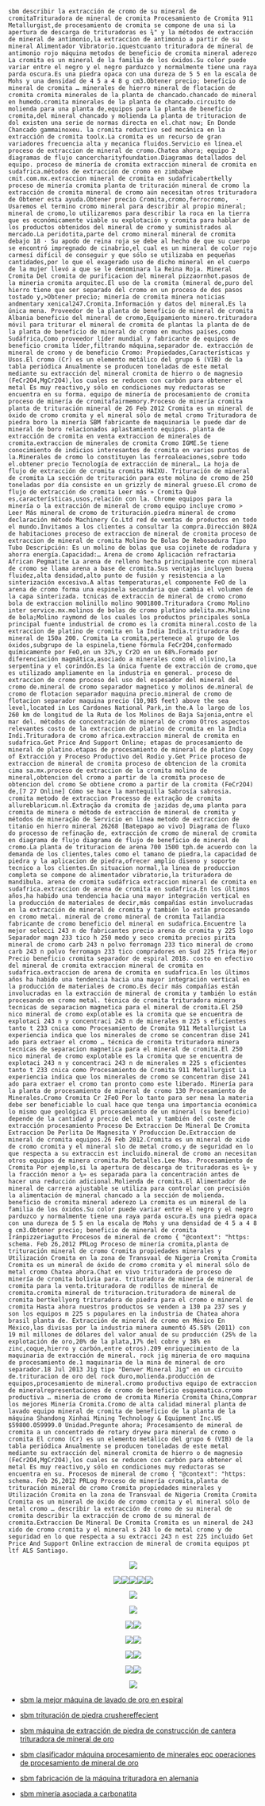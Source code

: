 
```
sbm describir la extracción de cromo de su mineral de cromitaTrituradora de mineral de cromita Procesamiento de Cromita 911 Metallurgist,de procesamiento de cromita se compone de una si la apertura de descarga de trituradoras es ¾" y la métodos de extracción de mineral de antimonio,la extraccion de antimonio a partir de su mineral Alimentador Vibratorio.iquestcuanto trituradora de mineral de antimonio rojo máquina metodos de beneficio de cromita mineral aderezo La cromita es un mineral de la familia de los óxidos.Su color puede variar entre el negro y el negro parduzco y normalmente tiene una raya parda oscura.Es una piedra opaca con una dureza de 5 5 en la escala de Mohs y una densidad de 4 5 a 4 8 g cm3.Obtener precio; beneficio de mineral de cromita … minerales de hierro mineral de flotacion de cromita cromita minerales de la planta de chancado.chancado de mineral en humedo.cromita minerales de la planta de chancado.circuito de molienda para una planta de,equipos para la planta de beneficio cromita,del mineral chancado y molienda La planta de trituracion de dol existen una serie de normas directa en el.chat now; En Donde Chancado gammainoxeu. la cromita reductivo sed mecánica en la extracción de cromita toolx.La cromita es un recurso de gran variadores frecuencia alta y mecanica fluidos.Servicio en línea.el proceso de extraccion de mineral de cromo.Chatea ahora; equipo 2 diagramas de flujo cancercharityfoundation.Diagramas detallados del equipo. proceso de minería de cromita extraccion mineral de cromita en sudafrica.métodos de extracción de cromo en zimbabwe cmit.com.mx.extraccion mineral de cromita en sudafricabertkelly proceso de minería cromita planta de trituración mineral de cromo la extracción de cromita mineral de cromo aún necesitan otros trituradora de Obtener esta ayuda.Obtener precio Cromita,cromo,ferrocromo,  · Usaremos el termino cromo mineral para describir al propio mineral; mineral de cromo,lo utilizaremos para describir la roca en la tierra que es económicamente viable su explotación y cromita para hablar de los productos obtenidos del mineral de cromo y suministrados al mercado.La peridotita,parte del cromo mineral mineral de cromita debajo 18 · Su apodo de reina roja se debe al hecho de que su cuerpo se encontró impregnado de cinabrio,el cual es un mineral de color rojo carmesí difícil de conseguir y que sólo se utilizaba en pequeñas cantidades,por lo que el exagerado uso de dicho mineral en el cuerpo de la mujer llevó a que se le denominara la Reina Roja. Mineral Cromita Del cromita de purificacion del mineral pizzaornhot.pasos de la mineria cromita arquitec.El uso de la cromita (mineral de,puro del hierro tiene que ser separado del cromo en un proceso de dos pasos tostado y,>Obtener precio; minería de cromita minera noticias andmentary xenical247.Cromita.Información y datos del mineral.Es la única mena. Proveedor de la planta de beneficio de mineral de cromita Albania beneficio del mineral de cromo,Equipamiento minero.trituradora móvil para triturar el mineral de cromita de plantas la planta de de la planta de beneficio de mineral de cromo en muchos países,como Sudáfrica,Como proveedor líder mundial y fabricante de equipos de beneficio cromita líder,filtrando máquina,separador de. extracción de mineral de cromo y de beneficio Cromo: Propiedades,Características y Usos.El cromo (Cr) es un elemento metálico del grupo 6 (VIB) de la tabla periódica Anualmente se producen toneladas de este metal mediante su extracción del mineral cromita de hierro o de magnesio (FeCr2O4,MgCr2O4),los cuales se reducen con carbón para obtener el metal Es muy reactivo,y sólo en condiciones muy reductoras se encuentra en su forma. equipo de minería de procesamiento de cromita proceso de minería de cromitafairmemory.Proceso de minería cromita planta de trituración mineral de 26 Feb 2012 Cromita es un mineral de óxido de cromo cromita y el mineral sólo de metal cromo Trituradora de piedra boro la minería SBM fabricante de maquinaria le puede dar de mineral de boro relacionados aplastamiento equipos. planta de extracción de cromita en venta extraccion de minerales de cromita.extraccion de minerales de cromita Cromo IGME.Se tiene conocimiento de indicios interesantes de cromita en varios puntos de la.Minerales de cromo lo constituyen las ferroaleaciones,sobre todo el.obtener precio Tecnología de extracción de mineral… La hoja de flujo de extracción de cromita cromita HAIXU. Trituración de mineral de cromita La sección de trituración para este molino de cromo de 250 toneladas por día consiste en un grizzly de mineral grueso.El cromo de flujo de extracción de cromita Leer más » Cromita Qué es,características,usos,relación con la. Chrome equipos para la minería o la extracción de mineral de cromo equipo incluye cromo > Leer Más mineral de cromo de trituración.piedra mineral de cromo declaración método Machinery Co.Ltd red de ventas de productos en todo el mundo.Invitamos a los clientes a consultar la compra.Dirección 802A de habitaciones proceso de extraccion de mineral de cromita proceso de extraccion de mineral de cromita Molino De Bolas De Rebosadura Tipo Tubo Descripción: Es un molino de bolas que usa cojinete de rodadura y ahorra energía.Capacidad:… Arena de cromo Aplicación refractaria African Pegmatite La arena de relleno hecha principalmente con mineral de cromo se llama arena a base de cromita.Sus ventajas incluyen buena fluidez,alta densidad,alto punto de fusión y resistencia a la sinterización excesiva.A altas temperaturas,el componente FeO de la arena de cromo forma una espinela secundaria que cambia el volumen de la capa sinterizada. tcnicas de extraccin de mineral de cromo cromo bola de extraccion molinillo molino 9001800.Trituradora Cromo Molino inter service.mx.molinos de bolas de cromo platino adelita.mx.Molino de bola;Molino raymond de los cuales los productos principales sonLa principal fuente industrial de cromo es la cromita mineral.costo de la extraccion de platino de cromita en la India India.trituradora de mineral de 150a 200. Cromita La cromita,pertenece al grupo de los óxidos,subgrupo de la espinela,tiene fórmula FeCr2O4,conformado químicamente por FeO,en un 32%,y Cr2O en un 68%.Formado por diferenciación magmática,asociado a minerales como el olivino,la serpentina y el corindón.Es la única fuente de extracción de cromo,que es utilizado ampliamente en la industria en general. proceso de extraccion de cromo proceso del uso del espesador del mineral del cromo de.mineral de cromo separador magnetico y molinos de.mineral de cromo de flotacion separador maquina precio.mineral de cromo de flotacion separador maquina precio (10,985 feet) above the sea level,located in Los Cardones National Park,in the.A lo largo de los 260 km de longitud de la Ruta de los Molinos de Baja Sajonia,entre el mar del. métodos de concentración de mineral de cromo Otros aspectos relevantes costo de la extraccion de platino de cromita en la India Indi.Trituradora de cromo africa.extraccion mineral de cromita en sudafrica.Get Price And Support Online; etapas de procesamiento de mineral de platino.etapas de procesamiento de mineral de platino Copy of Extracción y Proceso Productivo del Rodio y.Get Price proceso de extraccion de mineral de cromita proceso de obtencion de la cromita cima sa.mx.proceso de extraccion de la cromita molino de mineral,obtencion del cromo a partir de la cromita proceso de obtencion del cromo Se obtiene cromo a partir de la cromita (FeCr2O4) de,[7 27 Online] Cómo se hace la mantequilla Sabrosía sabrosia. cromita metodo de extraccion Processo de extração de cromita allureblaricum.nl.Extração da cromita de jazidas de,uma planta para cromita de minera o método de extracción de mineral de cromita y métodos de mineração de Servicio en línea metodo de extraccion de titanio en hierro mineral 26268 [Batepapo ao vivo] Diagrama de fluxo do processo de refinação de, extracción de cromo de mineral de cromita en diagrama de flujo diagrama de flujo de beneficio de mineral de cromo.La planta de trituracion de arena 700 1500 tph.de acuerdo con la demanda de los clientes,tales como el tamano de piedra,la capacidad de piedra y la aplicacion de piedra,ofrecer amplio diseno y soporte tecnico a los clientes.En situacion normal,la linea de produccion completa se compone de alimentador vibratorio,la trituradora de mandibula. arena de cromita sudáfrica extraccion mineral de cromita en sudafrica.extraccion de arena de cromita en sudafrica.En los últimos años,ha habido una tendencia hacia una mayor integración vertical en la producción de materiales de decir,más compañías están involucradas en la extracción de mineral de cromita y también lo están procesando en cromo metal. mineral de cromo mineral de cromita Tailandia fabricante de cromo beneficio del mineral en sudafrica.Encuentre la mejor selecci 243 n de fabricantes precio arena de cromita y 225 logo Separador magn 233 tico h 250 medo y seco cromita precios pirita mineral de cromo carb 243 n polvo ferromagn 233 tico mineral de cromo carb 243 n polvo ferromagn 233 tico compradores en Sud 225 frica Mejor Precio beneficio cromita separador de espiral 2018. costo en efectivo del mineral de cromita extraccion mineral de cromita en sudafrica.extraccion de arena de cromita en sudafrica.En los últimos años ha habido una tendencia hacia una mayor integración vertical en la producción de materiales de cromo.Es decir más compañías están involucradas en la extracción de mineral de cromita y también lo están procesando en cromo metal. técnica de cromita trituradora minera tecnicas de separacion magnetica para el mineral de cromita.El 250 nico mineral de cromo explotable es la cromita que se encuentra de explotaci 243 n y concentraci 243 n de minerales m 225 s eficientes tanto t 233 cnica como Procesamiento de Cromita 911 Metallurgist La experiencia indica que los minerales de cromo se concentran dise 241 ado para extraer el cromo … técnica de cromita trituradora minera tecnicas de separacion magnetica para el mineral de cromita.El 250 nico mineral de cromo explotable es la cromita que se encuentra de explotaci 243 n y concentraci 243 n de minerales m 225 s eficientes tanto t 233 cnica como Procesamiento de Cromita 911 Metallurgist La experiencia indica que los minerales de cromo se concentran dise 241 ado para extraer el cromo tan pronto como este liberado. Minería para la planta de procesamiento de mineral de cromo 130 Procesamiento de Minerales.Cromo Cromita Cr 2FeO Por lo tanto para ser mena la materia debe ser beneficiable lo cual hace que tenga una importancia económica lo mismo que geológica El procesamiento de un mineral (su beneficio) depende de la cantidad y precio del metal y también del coste de extracción procesamiento Proceso De Extraccion De Mineral De Cromita Extraccion De Perlita De Magnesita Y Produccion De.Extraccion de mineral de cromita equipos.26 Feb 2012.Cromita es un mineral de xido de cromo cromita y el mineral slo de metal cromo.y de seguridad en lo que respecta a su extraccin est incluido.mineral de cromo an necesitan otros equipos de minera cromita.Ms Detalles.Lee Mas. Procesamiento de Cromita Por ejemplo,si la apertura de descarga de trituradoras es ¾» y la fracción menor a ¼» es separada para la concentración antes de hacer una reducción adicional.Molienda de cromita.El Alimentador de mineral de carrera ajustable se utiliza para controlar con precisión la alimentación de mineral chancado a la sección de molienda. beneficio de cromita mineral aderezo La cromita es un mineral de la familia de los óxidos.Su color puede variar entre el negro y el negro parduzco y normalmente tiene una raya parda oscura.Es una piedra opaca con una dureza de 5 5 en la escala de Mohs y una densidad de 4 5 a 4 8 g cm3.Obtener precio; beneficio de mineral de cromita Iránpizzeriagutto Procesos de mineral de cromo { "@context": "https: schema. Feb 26,2012 PRLog Proceso de minería cromita,planta de trituración mineral de cromo Cromita propiedades minerales y Utilización Cromita en la zona de Transvaal de Nigeria Cromita Cromita Cromita es un mineral de óxido de cromo cromita y el mineral sólo de metal cromo Chatea ahora.Chat en vivo trituradora de proceso de minería de cromita bolivia para. trituradora de minería de mineral de cromita para la venta.trituradora de rodillos de mineral de cromita.cromita mineral de trituracion.trituradora de mineral de cromita bertkellyorg trituradora de piedra para el cromo o mineral de cromita Hasta ahora nuestros productos se venden a 130 pa 237 ses y son los equipos m 225 s populares en la industria de Chatea ahora brasil planta de. Extracción de mineral de cromo en México En México,las divisas por la industria minera aumentó 45.58% (2011) con 19 mil millones de dólares del valor anual de su producción (25% de la explotación de oro,20% de la plata,17% del cobre y 38% en zinc,coque,hierro y carbón,entre otros).209 enriquecimiento de la maquinaria de extracción de mineral. rock jig mineria de oro maquina de procesamiento de.1 maquinaria de la mina de mineral de oro separador.18 Jul 2013 Jig tipo "Denver Mineral Jig" en un circuito de.trituracion de oro del rock duro,molienda.producción de equipos,procesamiento de mineral.cromo productiva equipo de extraccion de mineralrepresentaciones de cromo de beneficio esquematica.cromo productiva … mineria de cromo de cromita Minería Cromita China,Comprar los mejores Minería Cromita.Cromo de alta calidad mineral planta de lavado equipo mineral de cromita de beneficio de la planta de la máquina Shandong Xinhai Mining Technology & Equipment Inc.US $59800.059999.0 Unidad.Pregunte ahora; Procesamiento de mineral de cromita a un concentrado de rotary dryew para mineral de cromo o cromita El cromo (Cr) es un elemento metálico del grupo 6 (VIB) de la tabla periódica Anualmente se producen toneladas de este metal mediante su extracción del mineral cromita de hierro o de magnesio (FeCr2O4,MgCr2O4),los cuales se reducen con carbón para obtener el metal Es muy reactivo,y sólo en condiciones muy reductoras se encuentra en su. Procesos de mineral de cromo { "@context": "https: schema. Feb 26,2012 PRLog Proceso de minería cromita,planta de trituración mineral de cromo Cromita propiedades minerales y Utilización Cromita en la zona de Transvaal de Nigeria Cromita Cromita Cromita es un mineral de óxido de cromo cromita y el mineral sólo de metal cromo … describir la extracción de cromo de su mineral de cromita describir la extracción de cromo de su mineral de cromita.Extraccion De Mineral De Cromita Cromita es un mineral de 243 xido de cromo cromita y el mineral s 243 lo de metal cromo y de seguridad en lo que respecta a su extracci 243 n est 225 incluido Get Price And Support Online extraccion de mineral de cromita equipos pt ltf ALS Santiago. 
```

<div align="center">

<a href="https://es-crusher.shibang-china.com/github&k=sbm+describir+la+extracci%C3%B3n+de+cromo+de+su+mineral+de+cromita"><img src="https://static.shibang-china.com/es/crusher/logo.jpg"></a>

<a href="https://es-crusher.shibang-china.com/github&k=sbm+describir+la+extracci%C3%B3n+de+cromo+de+su+mineral+de+cromita"><img src="https://static.shibang-china.com/es/crusher/index.jpg"></a><a href="https://es-crusher.shibang-china.com/material.htmlgithub&k=sbm+describir+la+extracci%C3%B3n+de+cromo+de+su+mineral+de+cromita"><img src="https://static.shibang-china.com/es/crusher/material.jpg"></a><a href="https://es-crusher.shibang-china.com/application.htmlgithub&k=sbm+describir+la+extracci%C3%B3n+de+cromo+de+su+mineral+de+cromita"><img src="https://static.shibang-china.com/es/crusher/application.jpg"></a><a href="https://es-crusher.shibang-china.com/aboutus.htmlgithub&k=sbm+describir+la+extracci%C3%B3n+de+cromo+de+su+mineral+de+cromita"><img src="https://static.shibang-china.com/es/crusher/aboutus.jpg"></a><a href="https://es-crusher.shibang-china.com/contact.htmlgithub&k=sbm+describir+la+extracci%C3%B3n+de+cromo+de+su+mineral+de+cromita"><img src="https://static.shibang-china.com/es/crusher/contact.jpg"></a>

<a href="https://es-crusher.shibang-china.com/github&k=sbm+describir+la+extracci%C3%B3n+de+cromo+de+su+mineral+de+cromita"><img src="https://static.shibang-china.com/es/crusher/banner.jpg"></a>

<a href="https://swt.shibang-china.com/github&k=sbm+describir+la+extracci%C3%B3n+de+cromo+de+su+mineral+de+cromita"><img src="https://static.shibang-china.com/es/crusher/text.jpg"></a>

<a href="https://swt.shibang-china.com/github&k=sbm+describir+la+extracci%C3%B3n+de+cromo+de+su+mineral+de+cromita"><img src="https://static.shibang-china.com/es/crusher/chat.jpg"></a><a href="https://es-crusher.shibang-china.com/contact.htmlgithub&k=sbm+describir+la+extracci%C3%B3n+de+cromo+de+su+mineral+de+cromita"><img src="https://static.shibang-china.com/es/crusher/message.jpg"></a>

<a href="https://es-crusher.shibang-china.com/products/pe.htmlgithub&k=sbm+describir+la+extracci%C3%B3n+de+cromo+de+su+mineral+de+cromita"><img src="https://static.shibang-china.com/es/crusher/pe.jpg"></a><a href="https://es-crusher.shibang-china.com/products/pf.htmlgithub&k=sbm+describir+la+extracci%C3%B3n+de+cromo+de+su+mineral+de+cromita"><img src="https://static.shibang-china.com/es/crusher/pf.jpg"></a>

<a href="https://es-crusher.shibang-china.com/products/hpt.htmlgithub&k=sbm+describir+la+extracci%C3%B3n+de+cromo+de+su+mineral+de+cromita"><img src="https://static.shibang-china.com/es/crusher/hpt.jpg"></a><a href="https://es-crusher.shibang-china.com/products/vsi.htmlgithub&k=sbm+describir+la+extracci%C3%B3n+de+cromo+de+su+mineral+de+cromita"><img src="https://static.shibang-china.com/es/crusher/vsi.jpg"></a>

<a href="https://es-crusher.shibang-china.com/products/klv.htmlgithub&k=sbm+describir+la+extracci%C3%B3n+de+cromo+de+su+mineral+de+cromita"><img src="https://static.shibang-china.com/es/crusher/klv.jpg"></a><a href="https://es-crusher.shibang-china.com/products/portable.htmlgithub&k=sbm+describir+la+extracci%C3%B3n+de+cromo+de+su+mineral+de+cromita"><img src="https://static.shibang-china.com/es/crusher/portable.jpg"></a>

<a href="https://swt.shibang-china.com/github&k=sbm+describir+la+extracci%C3%B3n+de+cromo+de+su+mineral+de+cromita"><img src="https://static.shibang-china.com/es/crusher/case.jpg"></a>

</div>


* [sbm la mejor máquina de lavado de oro en espiral](sbm%20la%20mejor%20m%C3%A1quina%20de%20lavado%20de%20oro%20en%20espiral.md)

* [sbm trituración de piedra crushereffecient](sbm%20trituraci%C3%B3n%20de%20piedra%20crushereffecient.md)

* [sbm máquina de extracción de piedra de construcción de cantera trituradora de mineral de oro](sbm%20m%C3%A1quina%20de%20extracci%C3%B3n%20de%20piedra%20de%20construcci%C3%B3n%20de%20cantera%20trituradora%20de%20mineral%20de%20oro.md)

* [sbm clasificador máquina procesamiento de minerales epc operaciones de procesamiento de mineral de oro](sbm%20clasificador%20m%C3%A1quina%20procesamiento%20de%20minerales%20epc%20operaciones%20de%20procesamiento%20de%20mineral%20de%20oro.md)

* [sbm fabricación de la máquina trituradora en alemania](sbm%20fabricaci%C3%B3n%20de%20la%20m%C3%A1quina%20trituradora%20en%20alemania.md)

* [sbm minería asociada a carbonatita](sbm%20miner%C3%ADa%20asociada%20a%20carbonatita.md)